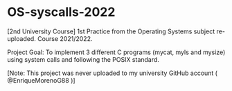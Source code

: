 # OS-syscalls-2022
[2nd University Course] 1st Practice from the Operating Systems subject re-uploaded. Course 2021/2022.

Project Goal: To implement 3 different C programs (mycat, myls and mysize) using system calls and following the POSIX standard.

[Note: This project was never uploaded to my university GitHub account ( @EnriqueMorenoG88 )]
